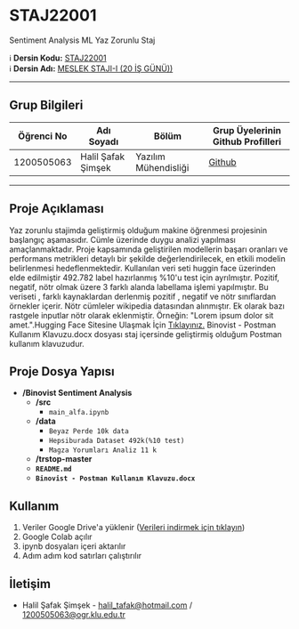 # STAJ22001
Sentiment Analysis ML Yaz Zorunlu Staj

:information_source: **Dersin Kodu:** [STAJ22001](https://ebp.klu.edu.tr/Ders/dersDetay/STAJ22001/716026/tr)  
:information_source: **Dersin Adı:** [MESLEK STAJI-I (20 İŞ GÜNÜ))](https://ebp.klu.edu.tr/Ders/dersDetay/STAJ22001/716026/tr)  
  
---

## Grup Bilgileri

| Öğrenci No  | Adı Soyadı                | Bölüm          		       | Grup Üyelerinin Github Profilleri              |
|------------ |---------------------------|------------------------- |------------------------------------------------|
| 1200505063  |  Halil Şafak Şimşek  			| Yazılım Mühendisliği     | [Github](https://github.com/Kerevizodunu2000)  |

---

## Proje Açıklaması

 Yaz zorunlu stajimda geliştirmiş olduğum makine öğrenmesi projesinin başlangıç aşamasıdır. Cümle üzerinde duygu analizi yapılması amaçlanmaktadır. Proje kapsamında geliştirilen modellerin başarı oranları ve performans metrikleri detaylı bir şekilde değerlendirilecek, en etkili modelin belirlenmesi hedeflenmektedir. Kullanılan veri seti huggin face üzerinden elde edilmiştir 492.782 label hazırlanmış %10'u test için ayrılmıştır. Pozitif, negatif, nötr olmak üzere 3 farklı alanda labellama işlemi yapılmıştır. Bu veriseti , farklı kaynaklardan derlenmiş pozitif , negatif ve nötr sınıflardan örnekler içerir. Nötr cümleler wikipedia datasından alınmıştır. Ek olarak bazı rastgele inputlar nötr olarak eklenmiştir. Örneğin: "Lorem ipsum dolor sit amet.".Hugging Face Sitesine Ulaşmak İçin  [Tıklayınız.](https://huggingface.co/datasets/winvoker/turkish-sentiment-analysis-dataset) 
 Binovist - Postman Kullanım Klavuzu.docx dosyası staj içersinde geliştirmiş olduğum Postman kullanım klavuzudur.
 
## Proje Dosya Yapısı

- **/Binovist  Sentiment Analysis**
  - **/src**
    - `main_alfa.ipynb`
  - **/data**
    - `Beyaz Perde 10k data`
    - `Hepsiburada Dataset 492k(%10 test)`
    - `Magza Yorumları Analiz 11 k`
  - **/trstop-master**
  - **`README.md`**
  - **`Binovist - Postman Kullanım Klavuzu.docx`**

## Kullanım

<ol style='list-style-type:number' >
  <li>Veriler Google Drive'a yüklenir (<a href='https://drive.google.com/drive/folders/1s9wX0R9lhYuWGbWR7t-2ZM8HHKQxZsKF?usp=drive_link'>Verileri indirmek için tıklayın</a>) </li>
  <li>Google Colab açılır</li>
  <li>ipynb dosyaları içeri aktarılır</li>
  <li>Adım adım kod satırları çalıştırılır</li>
</ol>



## İletişim

- Halil Şafak Şimşek         - halil_tafak@hotmail.com / 1200505063@ogr.klu.edu.tr

